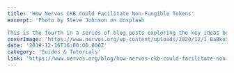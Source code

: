 ```yaml
---
title: 'How Nervos CKB Could Facilitate Non-Fungible Tokens'
excerpt: 'Photo by Steve Johnson on Unsplash

This is the fourth in a series of blog posts exploring the key ideas behind the development of Nervos. Each article will alternate between a core tenet of Nervos’s '
coverImage: 'https://www.nervos.org/wp-content/uploads/2020/12/1_BaBkoSMAeIV0hdMT5C4t0w.jpeg'
date: '2019-12-16T16:00:00.000Z'
category: 'Guides & Tutorials'
link: 'https://www.nervos.org/blog/how-nervos-ckb-could-facilitate-non-fungible-tokens'
---
```


